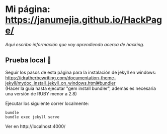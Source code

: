 # Mi página: https://janumejia.github.io/HackPage/

_Aquí escribo información que voy aprendiendo acerca de hacking._

## Prueba local 🚀

Seguir los pasos de esta página para la instalación de jekyll en windows:<br>https://idratherbewriting.com/documentation-theme-jekyll/mydoc_install_jekyll_on_windows.html#bundler <br>(Hacer la guia hasta ejecutar "gem install bundler", además es necesaria una versión de RUBY menor a 2.8)

Ejecutar los siguiente correr localmente:
```
bundle
bundle exec jekyll serve
```

Ver en http://localhost:4000/
